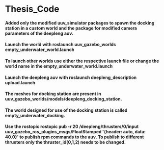 # Thesis_Code

#### Added only the modified uuv_simulator packages to spawn the docking station in a custom world and the package for modified camera parameters of the deepleng auv.


#### Launch the world with roslaunch uuv_gazebo_worlds empty_underwater_world.launch


#### To launch other worlds use either the respective launch file or change the world name in the empty_underwater_world.launch


#### Launch the deepleng auv with roslaunch deepleng_description upload.launch


#### The meshes for docking station are present in uuv_gazebo_worlds/models/deepleng_docking_station.


#### The world designed for use of the docking station is called empty_underwater_docking.


#### Use the rostopic rostopic pub -r 20 /deepleng/thrusters/0/input uuv_gazebo_ros_plugins_msgs/FloatStamped '{header: auto, data: 40.0}' to publish rpm commands to the auv. To publish to different thrusters only the thruster_id(0,1,2) needs to be changed.

